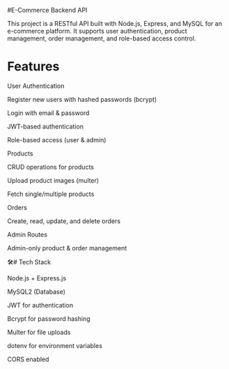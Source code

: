 #E-Commerce Backend API

This project is a RESTful API built with Node.js, Express, and MySQL for an e-commerce platform.
It supports user authentication, product management, order management, and role-based access control.

# Features

User Authentication

Register new users with hashed passwords (bcrypt)

Login with email & password

JWT-based authentication

Role-based access (user & admin)

Products

CRUD operations for products

Upload product images (multer)

Fetch single/multiple products

Orders

Create, read, update, and delete orders

Admin Routes

Admin-only product & order management

🛠# Tech Stack

Node.js + Express.js

MySQL2 (Database)

JWT for authentication

Bcrypt for password hashing

Multer for file uploads

dotenv for environment variables

CORS enabled
